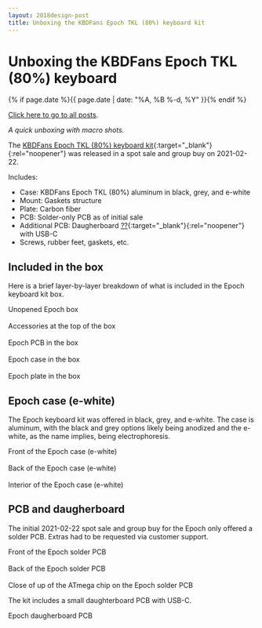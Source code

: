 ```yaml
---
layout: 2018design-post
title: Unboxing the KBDFans Epoch TKL (80%) keyboard kit
---
```


# Unboxing the KBDFans Epoch TKL (80%) keyboard

{% if page.date %}{{ page.date | date: "%A, %B %-d, %Y" }}{% endif %}

[Click here to go to all posts](/posts/).

*A quick unboxing with macro shots.*

The [KBDFans Epoch TKL (80%) keyboard kit](https://kbdfans.com/products/coming-soon-epoch-80-mechanical-keyboard){:target="_blank"}{:rel="noopener"} was released in a spot sale and group buy on 2021-02-22.

Includes:
* Case: KBDFans Epoch TKL (80%) aluminum in black, grey, and e-white
* Mount: Gaskets structure
* Plate: Carbon fiber
* PCB: Solder-only PCB as of initial sale
* Additional PCB: Daugherboard [??](https://en.wikipedia.org/wiki/Expansion_card#Daughterboard){:target="_blank"}{:rel="noopener"} with USB-C
* Screws, rubber feet, gaskets, etc.

## Included in the box

Here is a brief layer-by-layer breakdown of what is included in the Epoch keyboard kit box.

<div class="center width70">
	<a href="/images/posts/2021-03-05_-_epoch/2021-03-05_-_epoch_box.jpg" target="_blank" rel="noopener">
		<amp-img src="/images/posts/2021-03-05_-_epoch/2021-03-05_-_epoch_box.jpg" width="2880" height="1920" alt="Unopened Epoch box" layout="responsive"></amp-img>
	</a>
</div>
<figcaption class="center">Unopened Epoch box</figcaption>

<br />

<div class="center width70">
	<a href="/images/posts/2021-03-05_-_epoch/2021-03-05_-_epoch_unboxing1.jpg" target="_blank" rel="noopener">
		<amp-img src="/images/posts/2021-03-05_-_epoch/2021-03-05_-_epoch_unboxing1.jpg" width="2880" height="1920" alt="Accessories at the top of the box" layout="responsive"></amp-img>
	</a>
</div>
<figcaption class="center">Accessories at the top of the box</figcaption>

<br />

<div class="center width70">
	<a href="/images/posts/2021-03-05_-_epoch/2021-03-05_-_epoch_unboxing2.jpg" target="_blank" rel="noopener">
		<amp-img src="/images/posts/2021-03-05_-_epoch/2021-03-05_-_epoch_unboxing2.jpg" width="2880" height="1920" alt="Epoch PCB in the box" layout="responsive"></amp-img>
	</a>
</div>
<figcaption class="center">Epoch PCB in the box</figcaption>

<br />

<div class="center width70">
	<a href="/images/posts/2021-03-05_-_epoch/2021-03-05_-_epoch_unboxing3.jpg" target="_blank" rel="noopener">
		<amp-img src="/images/posts/2021-03-05_-_epoch/2021-03-05_-_epoch_unboxing3.jpg" width="2880" height="1920" alt="Epoch case in the box" layout="responsive"></amp-img>
	</a>
</div>
<figcaption class="center">Epoch case in the box</figcaption>

<br />

<div class="center width70">
	<a href="/images/posts/2021-03-05_-_epoch/2021-03-05_-_epoch_unboxing4.jpg" target="_blank" rel="noopener">
		<amp-img src="/images/posts/2021-03-05_-_epoch/2021-03-05_-_epoch_unboxing4.jpg" width="2880" height="1920" alt="Epoch plate in the box" layout="responsive"></amp-img>
	</a>
</div>
<figcaption class="center">Epoch plate in the box</figcaption>

## Epoch case (e-white)

The Epoch keyboard kit was offered in black, grey, and e-white. The case is aluminum, with the black and grey options likely being anodized and the e-white, as the name implies, being electrophoresis.

<div class="center width70">
	<a href="/images/posts/2021-03-05_-_epoch/2021-03-05_-_epoch_front.jpg" target="_blank" rel="noopener">
		<amp-img src="/images/posts/2021-03-05_-_epoch/2021-03-05_-_epoch_front.jpg" width="2880" height="1920" alt="Front of the Epoch case (e-white)" layout="responsive"></amp-img>
	</a>
</div>
<figcaption class="center">Front of the Epoch case (e-white)</figcaption>

<br />

<div class="center width70">
	<a href="/images/posts/2021-03-05_-_epoch/2021-03-05_-_epoch_back.jpg" target="_blank" rel="noopener">
		<amp-img src="/images/posts/2021-03-05_-_epoch/2021-03-05_-_epoch_back.jpg" width="2880" height="1920" alt="Back of the Epoch case (e-white)" layout="responsive"></amp-img>
	</a>
</div>
<figcaption class="center">Back of the Epoch case (e-white)</figcaption>

<br />

<div class="center width70">
	<a href="/images/posts/2021-03-05_-_epoch/2021-03-05_-_epoch_interior.jpg" target="_blank" rel="noopener">
		<amp-img src="/images/posts/2021-03-05_-_epoch/2021-03-05_-_epoch_interior.jpg" width="2880" height="1920" alt="Interior of the Epoch case (e-white)" layout="responsive"></amp-img>
	</a>
</div>
<figcaption class="center">Interior of the Epoch case (e-white)</figcaption>


## PCB and daugherboard

The initial 2021-02-22 spot sale and group buy for the Epoch only offered a solder PCB. Extras had to be requested via customer support.

<div class="center width70">
	<a href="/images/posts/2021-03-05_-_epoch/2021-03-05_-_epoch_PCBfront.jpg" target="_blank" rel="noopener">
		<amp-img src="/images/posts/2021-03-05_-_epoch/2021-03-05_-_epoch_PCBfront.jpg" width="2880" height="1920" alt="Front of the Epoch solder PCB" layout="responsive"></amp-img>
	</a>
</div>
<figcaption class="center">Front of the Epoch solder PCB</figcaption>

<br />

<div class="center width70">
	<a href="/images/posts/2021-03-05_-_epoch/2021-03-05_-_epoch_PCBback.jpg" target="_blank" rel="noopener">
		<amp-img src="/images/posts/2021-03-05_-_epoch/2021-03-05_-_epoch_PCBback.jpg" width="2880" height="1920" alt="Back of the Epoch solder PCB" layout="responsive"></amp-img>
	</a>
</div>
<figcaption class="center">Back of the Epoch solder PCB</figcaption>

<br />

<div class="center width70">
	<a href="/images/posts/2021-03-05_-_epoch/2021-03-05_-_epoch_atmega.jpg" target="_blank" rel="noopener">
		<amp-img src="/images/posts/2021-03-05_-_epoch/2021-03-05_-_epoch_atmega.jpg" width="2880" height="1920" alt="Close of up of the ATmega chip on the Epoch solder PCB" layout="responsive"></amp-img>
	</a>
</div>
<figcaption class="center">Close of up of the ATmega chip on the Epoch solder PCB</figcaption>

The kit includes a small daughterboard PCB with USB-C.

<div class="center width70">
	<a href="/images/posts/2021-03-05_-_epoch/2021-03-05_-_epoch_daughterboard.jpg" target="_blank" rel="noopener">
		<amp-img src="/images/posts/2021-03-05_-_epoch/2021-03-05_-_epoch_daughterboard.jpg" width="2880" height="1920" alt="Epoch daugherboard PCB" layout="responsive"></amp-img>
	</a>
</div>
<figcaption class="center">Epoch daugherboard PCB</figcaption>
